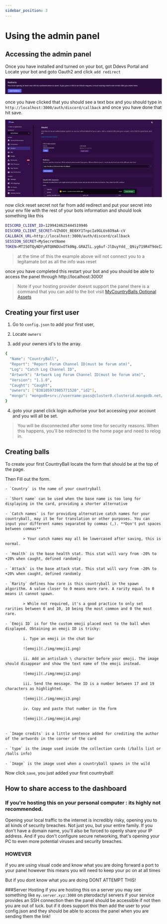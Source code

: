 ```yaml
---
sidebar_position: 3
---
```


# Using the admin panel

## Accessing the admin panel
Once you have installed and turned on your bot, got Ddevs Portal and Locate your bot and goto Oauth2 and click `add redirect`

![redirects](./img/redirects.png)

once you have clicked that you should see a text box and you should type in `http://localhost:3000/auth/discord/callback` and once you have done that hit save.

![Save](./img/save.png)

now click reset secret not far from add redirect and put your secret into your env file with the rest of your bots information and should look something like this

```bash
DISCORD_CLIENT_ID=1299424625444519946
DISCORD_CLIENT_SECRET=VZhOOt_BE0XY1TnpcIa9GLUs6O9aA-cV
CALLBACK_URL=http://localhost:3000/auth/discord/callback
SESSION_SECRET=MySecretName
TOKEN=MTI5OTQyNDYyNTQ0NDUxOTk0Ng.GRAZlL.yg6uf-JlDuyYdd__Q9iy719R4T9deIZzjYLD6E
```

> at the time of this the example above will not connect you to a legitamate bot as all the info was reset

once you have completed this restart your bot and you should be able to access the panel through http://localhost:3000! 

> Note if your hosting provider doesnt support the panel there is a command that you can add to the bot visit [MyCountryBalls Optional Assets](https://example.com)

## Creating your first user
1. Go to `config.json` to add your first user, 

2. Locate `owners`

3. add your owners id's to the array.
```bash
{
  "Name": "CountryBall",
  "Report": "Report Forum Channel ID(must be forum atm)",
  "Log": "Catch Log Channel ID",
  "Artwork": "Artwork Log Forum Channel ID(must be forum atm)",
  "Version": "1.1.0",
  "Caught": "Caught",
  "owners": ["838105973985771520","id2"],
  "mongo": "mongodb+srv://username:pass@cluster0.clusterid.mongodb.net/bot"
}
```
4. goto your panel click login authorise your bot accessing your account and you will all be set.

> You will be disconnected after some time for security reasons. When this happens, you'll be redirected to the home page and need to relog in.

## Creating balls

To create your first CountryBall locate the form that should be at the top of the page.

Then Fill out the form.

    - `Country` is the name of your countryball

    - `Short name` can be used when the base name is too long for displaying in the card, providing a shorter alternative

    - `Catch names` is for providing alternative catch names for your countryball, may it be for translation or other purposes. You can input your different names separated by commas (,). **Don't put spaces between commas**

            > Your catch names may all be lowercased after saving, this is normal.

    - `Health` is the base health stat. This stat will vary from -20% to +20% when caught, defined randomly

    - `Attack` is the base attack stat. This stat will vary from -20% to +20% when caught, defined randomly

    - `Rarity` defines how rare is this countryball in the spawn algorithm. A value closer to 0 means more rare. A rarity equal to 0 means it cannot spawn.

            > While not required, it's a good practice to only set rarities between 0 and 10, 10 being the most common and 0 the most rare.

    - `Emoji ID` is for the custom emoji placed next to the ball when displayed. Obtaining an emoji ID is tricky:

            i. Type an emoji in the chat bar

            ![emoji](./img/emoji1.png)

            ii. Add an antislash \ character before your emoji. The image should disappear and show the text name of the emoji instead.

            ![emoji](./img/emoji2.png)

            iii. Send the message. The ID is a number between 17 and 19 characters as highlighted.

            ![emoji](./img/emoji3.png)

            iv. Copy and paste that number in the form

            ![emoji](./img/emoji4.png)


    - `Image credits` is a little sentence added for crediting the author of the artwords in the corner of the card

    - `type` is the image used inside the collection cards (/balls list or /balls info)

    - `Image` is the image used when a countryball spawns in the wild

Now click `save`, you just added your first countryball!


## How to share access to the dashboard
### If you're hosting this on your personal computer : its highly not recommended.

Opening your local traffic to the internet is incredibly risky, opening you to all kinds of security breaches. Not just you, but your entire family. If you don't have a domain name, you'll also be forced to openly share your IP address. And if you don't configure secure networking, that's opening your PC to even more potential viruses and security breaches.

### HOWEVER
if you are using visual code and know what you are doing forward a port to your panel however this means you will need to keep your pc on at all times

But if you dont know what you are doing DONT ATTEMPT THIS!

###Server Hosting
if you are hosting this on a server you may see something like `my.server.xyz:3000` on pterodactyl servers if your service provides an SSH connection then the panel should be accessible if not then you are out of luck. but if it does support this then add the user to your config.json and they should be able to access the panel when you are sending them the link!